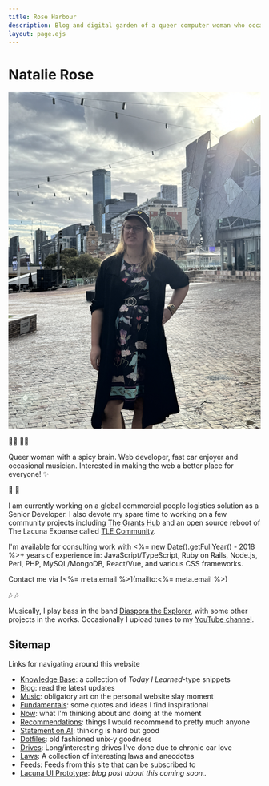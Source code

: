 ```yaml
---
title: Rose Harbour
description: Blog and digital garden of a queer computer woman who occasionally does music.
layout: page.ejs
---
```


# Natalie Rose

<div class='portrait'>
  <img src='./_images/natalie-1.jpg' alt='Natalie standing in Federation Square in Melbourne' />
</div>

<p class='text-center'>🏳️‍⚧️ 🏳️‍🌈</p>

Queer woman with a spicy brain. Web developer, fast car enjoyer and occasional musician. Interested in making the web a
better place for everyone! ✨

<p class='text-center'>💼 💼</p>

I am currently working on a global commercial people logistics solution as a Senior Developer. I also devote my spare
time to working on a few community projects including <a href='https://www.thegrantshub.com.au/' target='_blank'>The
Grants Hub</a> and an open source reboot of The Lacuna Expanse called
<a href='https://tlecommunity.com' target='_blank'>TLE Community</a>.

I'm available for consulting work with <%= new Date().getFullYear() - 2018 %>+ years of experience in:
JavaScript/TypeScript, Ruby on Rails, Node.js, Perl, PHP, MySQL/MongoDB, React/Vue, and various CSS frameworks.

Contact me via [<%= meta.email %>](mailto:<%= meta.email %>)

<p class='text-center'>🎶 🎶</p>

Musically, I play bass in the band <a href='https://www.youtube.com/watch?v=lhxJcr4g4WI' target='_blank'>Diaspora the
Explorer</a>, with some other projects in the works. Occasionally I upload tunes to my
<a href='https://www.youtube.com/watch?v=KcfNfZ0M-UU' target='_blank'>YouTube channel</a>.

## Sitemap

Links for navigating around this website

- [Knowledge Base](/kb): a collection of _Today I Learned_-type snippets
- [Blog](/blog): read the latest updates
- [Music](/music): obligatory art on the personal website slay moment
- [Fundamentals](/fundamentals): some quotes and ideas I find inspirational
- [Now](/now): what I'm thinking about and doing at the moment
- [Recommendations](/recommendations): things I would recommend to pretty much anyone
- [Statement on AI](/ai): thinking is hard but good
- [Dotfiles](/dotfiles): old fashioned unix-y goodness
- [Drives](/drives): Long/interesting drives I've done due to chronic car love
- [Laws](/laws): A collection of interesting laws and anecdotes
- [Feeds](/feeds): Feeds from this site that can be subscribed to
- [Lacuna UI Prototype](/lacuna-ui-prototype): _blog post about this coming soon.._
